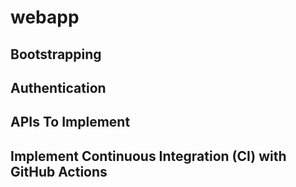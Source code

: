 # webapp

## Bootstrapping 


## Authentication


## APIs To Implement


## Implement Continuous Integration (CI) with GitHub Actions
